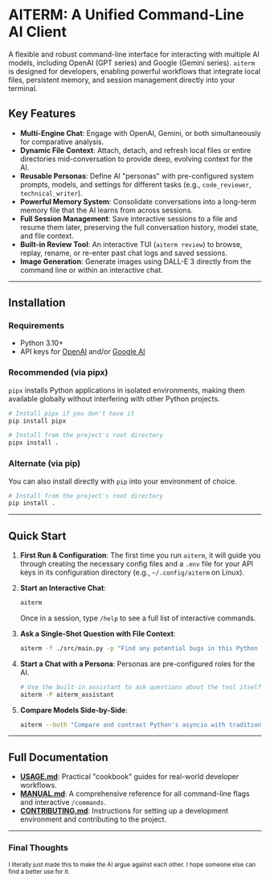 # AITERM: A Unified Command-Line AI Client

A flexible and robust command-line interface for interacting with multiple AI models, including OpenAI (GPT series) and Google (Gemini series). `aiterm` is designed for developers, enabling powerful workflows that integrate local files, persistent memory, and session management directly into your terminal.

## Key Features

-   **Multi-Engine Chat**: Engage with OpenAI, Gemini, or both simultaneously for comparative analysis.
-   **Dynamic File Context**: Attach, detach, and refresh local files or entire directories mid-conversation to provide deep, evolving context for the AI.
-   **Reusable Personas**: Define AI "personas" with pre-configured system prompts, models, and settings for different tasks (e.g., `code_reviewer`, `technical_writer`).
-   **Powerful Memory System**: Consolidate conversations into a long-term memory file that the AI learns from across sessions.
-   **Full Session Management**: Save interactive sessions to a file and resume them later, preserving the full conversation history, model state, and file context.
-   **Built-in Review Tool**: An interactive TUI (`aiterm review`) to browse, replay, rename, or re-enter past chat logs and saved sessions.
-   **Image Generation**: Generate images using DALL-E 3 directly from the command line or within an interactive chat.

---

## Installation

### Requirements
-   Python 3.10+
-   API keys for [OpenAI](https://platform.openai.com/api-keys) and/or [Google AI](https://aistudio.google.com/app/apikey)

### Recommended (via pipx)
`pipx` installs Python applications in isolated environments, making them available globally without interfering with other Python projects.

```bash
# Install pipx if you don't have it
pip install pipx

# Install from the project's root directory
pipx install .
```

### Alternate (via pip)
You can also install directly with `pip` into your environment of choice.

```bash
# Install from the project's root directory
pip install .
```
---

## Quick Start

1.  **First Run & Configuration**: The first time you run `aiterm`, it will guide you through creating the necessary config files and a `.env` file for your API keys in its configuration directory (e.g., `~/.config/aiterm` on Linux).

2.  **Start an Interactive Chat**:
    ```bash
    aiterm
    ```
    Once in a session, type `/help` to see a full list of interactive commands.

3.  **Ask a Single-Shot Question with File Context**:
    ```bash
    aiterm -f ./src/main.py -p "Find any potential bugs in this Python code."
    ```

4.  **Start a Chat with a Persona**: Personas are pre-configured roles for the AI.
    ```bash
    # Use the built-in assistant to ask questions about the tool itself
    aiterm -P aiterm_assistant
    ```

5.  **Compare Models Side-by-Side**:
    ```bash
    aiterm --both "Compare and contrast Python's asyncio with traditional threading."
    ```
---

## Full Documentation

-   **[USAGE.md](USAGE.md)**: Practical "cookbook" guides for real-world developer workflows.
-   **[MANUAL.md](MANUAL.md)**: A comprehensive reference for all command-line flags and interactive `/commands`.
-   **[CONTRIBUTING.md](CONTRIBUTING.md)**: Instructions for setting up a development environment and contributing to the project.

---

### Final Thoughts
<small>I literally just made this to make the AI argue against each other. I hope someone else can find a better use for it.</small>
